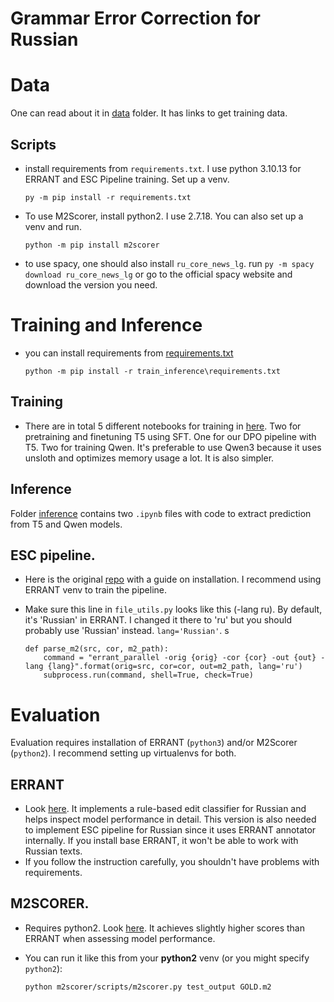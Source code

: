 # Grammar Error Correction for Russian

# Data

One can read about it in [data](data) folder. It has links to get training data. 
## Scripts
* install requirements from `requirements.txt`. I use python 3.10.13 for ERRANT and ESC Pipeline training. Set up a venv.  
    ```
    py -m pip install -r requirements.txt
    ```
* To use M2Scorer, install python2. I use 2.7.18. You can also set up a venv and run. 
    ```
    python -m pip install m2scorer
    ```

* to use spacy, one should also install `ru_core_news_lg`. run `py -m spacy download ru_core_news_lg` or go to the official spacy website and download the version you need.

# Training and Inference
* you can install requirements from [requirements.txt](train_inference\requirements.txt)

    ```
    python -m pip install -r train_inference\requirements.txt
    ```
## Training

* There are in total 5 different notebooks for training in [here](train_inference\train). Two for pretraining and finetuning T5 using SFT. One for our DPO pipeline with T5. Two for training Qwen. It's preferable to use Qwen3 because it uses unsloth and optimizes memory usage a lot. It is also simpler. 

## Inference

Folder [inference](train_inference\inference) contains two `.ipynb` files with code to extract prediction from T5 and Qwen models. 


## ESC pipeline.

* Here is the original [repo](https://github.com/nusnlp/esc) with a guide on installation. I recommend using ERRANT venv to train the pipeline. 

* Make sure this line in `file_utils.py` looks like this (-lang ru). By default, it's 'Russian' in ERRANT. I changed it there to 'ru' but you should probably use 'Russian' instead. `lang='Russian'`. s
    ```
    def parse_m2(src, cor, m2_path):
        command = "errant_parallel -orig {orig} -cor {cor} -out {out} -lang {lang}".format(orig=src, cor=cor, out=m2_path, lang='ru')
        subprocess.run(command, shell=True, check=True)
    ```




# Evaluation

Evaluation requires installation of ERRANT (`python3`) and/or M2Scorer (`python2`). I recommend setting up virtualenvs for both. 

## ERRANT

* Look [here](https://github.com/Askinkaty/errant). It implements a rule-based edit classifier for Russian and helps inspect model performance in detail. This version is also needed to implement ESC pipeline for Russian since it uses ERRANT annotator internally. If you install base ERRANT, it won't be able to work with Russian texts.
* If you follow the instruction carefully, you shouldn't have problems with requirements.

## M2SCORER. 

* Requires python2. Look [here](https://github.com/nusnlp/m2scorer). It achieves slightly higher scores than ERRANT when assessing model performance. 

* You can run it like this from your **python2** venv (or you might specify `python2`):
    ```
    python m2scorer/scripts/m2scorer.py test_output GOLD.m2
    ```
